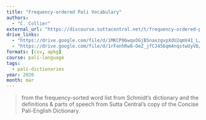 ```yaml
---
title: "Frequency-ordered Pali Vocabulary"
authors:
  - "C. Collier"
external_url: "https://discourse.suttacentral.net/t/frequency-ordered-pali-vocab-flashcards/15414?u=khemarato.bhikkhu"
drive_links:
  - "https://drive.google.com/file/d/1MKCP06wqxOGjBSnaxzgvpXdU2qmV41_L/view?usp=drivesdk"
  - "https://drive.google.com/file/d/1rFenhRw8-OeZ_jfCJ456qm4nqstwUyVD/view?usp=sharing"
formats: [csv, apkg]
course: pali-language
tags:
  - pali-dictionaries
year: 2020
month: mar
---
```


> from the frequency-sorted word list from Schmidt’s dictionary and the definitions & parts of speech from Sutta Central’s copy of the Concise Pali-English Dictionary.

